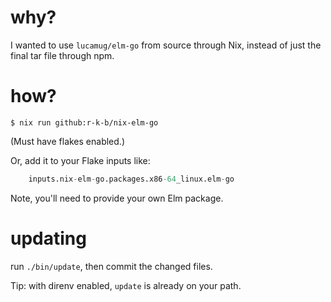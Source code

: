 # why?

I wanted to use `lucamug/elm-go` from source through Nix, instead of just the
final tar file through npm.


# how?

```shell
$ nix run github:r-k-b/nix-elm-go
```

(Must have flakes enabled.)

Or, add it to your Flake inputs like:

```nix
    inputs.nix-elm-go.packages.x86-64_linux.elm-go
```

Note, you'll need to provide your own Elm package.


# updating

run `./bin/update`, then commit the changed files.

Tip: with direnv enabled, `update` is already on your path.
